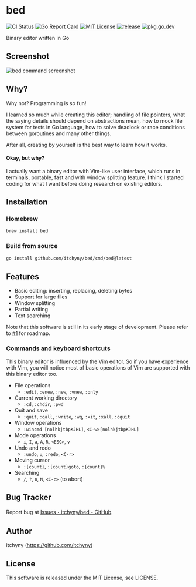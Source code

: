 # bed
[![CI Status](https://github.com/itchyny/bed/actions/workflows/ci.yaml/badge.svg?branch=main)](https://github.com/itchyny/bed/actions?query=branch:main)
[![Go Report Card](https://goreportcard.com/badge/github.com/itchyny/bed)](https://goreportcard.com/report/github.com/itchyny/bed)
[![MIT License](https://img.shields.io/badge/license-MIT-blue.svg)](https://github.com/itchyny/bed/blob/main/LICENSE)
[![release](https://img.shields.io/github/release/itchyny/bed/all.svg)](https://github.com/itchyny/bed/releases)
[![pkg.go.dev](https://pkg.go.dev/badge/github.com/itchyny/bed)](https://pkg.go.dev/github.com/itchyny/bed)

Binary editor written in Go

## Screenshot
![bed command screenshot](https://user-images.githubusercontent.com/375258/38499347-2f71306c-3c42-11e8-926e-1782b0bc73f3.png)

## Why?
Why not? Programming is so fun!

I learned so much while creating this editor; handling of file pointers, what the saying details should depend on abstractions mean, how to mock file system for tests in Go language, how to solve deadlock or race conditions between goroutines and many other things.

After all, creating by yourself is the best way to learn how it works.

#### Okay, but why?
I actually want a binary editor with Vim-like user interface, which runs in terminals, portable, fast and with window splitting feature.
I think I started coding for what I want before doing research on existing editors.

## Installation
### Homebrew
```sh
brew install bed
```

### Build from source
```bash
go install github.com/itchyny/bed/cmd/bed@latest
```

## Features
- Basic editing: inserting, replacing, deleting bytes
- Support for large files
- Window splitting
- Partial writing
- Text searching

Note that this software is still in its early stage of development.
Please refer to [#1](https://github.com/itchyny/bed/issues/1) for roadmap.

### Commands and keyboard shortcuts
This binary editor is influenced by the Vim editor.
So if you have experience with Vim, you will notice most of basic operations of Vim are supported with this binary editor too.

- File operations
  - `:edit`, `:enew`, `:new`, `:vnew`, `:only`
- Current working directory
  - `:cd`, `:chdir`, `:pwd`
- Quit and save
  - `:quit`, `:qall`, `:write`, `:wq`, `:xit`, `:xall`, `:cquit`
- Window operations
  - `:wincmd [nolhkjtbpKJHL]`, `<C-w>[nolhkjtbpKJHL]`
- Mode operations
  - `i`, `I`, `a`, `A`, `R`, `<ESC>`, `v`
- Undo and redo
  - `:undo`, `u`, `:redo`, `<C-r>`
- Moving cursor
  - `:{count}`, `:{count}goto`, `:{count}%`
- Searching
  - `/`, `?`, `n`, `N`, `<C-c>` (to abort)

## Bug Tracker
Report bug at [Issues・itchyny/bed - GitHub](https://github.com/itchyny/bed/issues).

## Author
itchyny (<https://github.com/itchyny>)

## License
This software is released under the MIT License, see LICENSE.
